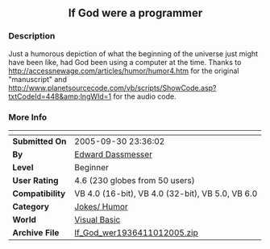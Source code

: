 ﻿<div align="center">

## If God were a programmer


</div>

### Description

Just a humorous depiction of what the beginning of the universe just might have been like, had God been using a computer at the time. Thanks to http://accessnewage.com/articles/humor/humor4.htm for the original "manuscript" and http://www.planetsourcecode.com/vb/scripts/ShowCode.asp?txtCodeId=448&amp;lngWId=1 for the audio code.
 
### More Info
 


<span>             |<span>
---                |---
**Submitted On**   |2005-09-30 23:36:02
**By**             |[Edward Dassmesser](https://github.com/Planet-Source-Code/PSCIndex/blob/master/ByAuthor/edward-dassmesser.md)
**Level**          |Beginner
**User Rating**    |4.6 (230 globes from 50 users)
**Compatibility**  |VB 4\.0 \(16\-bit\), VB 4\.0 \(32\-bit\), VB 5\.0, VB 6\.0
**Category**       |[Jokes/ Humor](https://github.com/Planet-Source-Code/PSCIndex/blob/master/ByCategory/jokes-humor__1-40.md)
**World**          |[Visual Basic](https://github.com/Planet-Source-Code/PSCIndex/blob/master/ByWorld/visual-basic.md)
**Archive File**   |[If\_God\_wer1936411012005\.zip](https://github.com/Planet-Source-Code/edward-dassmesser-if-god-were-a-programmer__1-62726/archive/master.zip)








